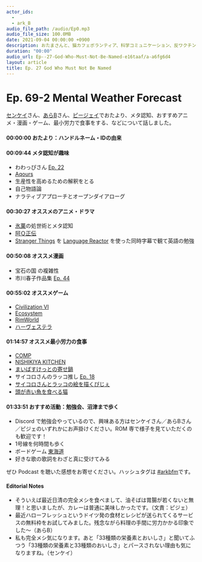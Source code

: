 ```yaml
---
actor_ids:
  - 
  - ark_B
audio_file_path: /audio/Ep0.mp3
audio_file_size: 100.0MB
date: 2021-09-04 00:00:00 +0900
description: おたまさんと、猫カフェボランティア、科学コミュニケーション、反ワクチン監視、ドラえもん、絶滅動物は蘇らせるべきか、ミッドサマー、保護猫のススメなどについて話しました。
duration: "00:00"
audio_url: Ep--27-God-Who-Must-Not-Be-Named-e16taaf/a-a6fg6d4
layout: article
title: Ep. 27 God Who Must Not Be Named
---
```


# **Ep. 69-2 Mental Weather Forecast**

[センケイ](https://twitter.com/a33554432)さん、[あらB](https://twitter.com/ark_B)さん、[ピージェイ](https://twitter.com/xiPJ)でおたより、メタ認知、おすすめアニメ・漫画・ゲーム、最小労力で食事をする、などについて話しました。

#### 00:00:00 おたより：ハンドルネーム・IDの由来

#### 00:09:44 メタ認知が趣味

* わわっぴさん [Ep. 22](https://anchor.fm/arkbfm/episodes/Ep--22-Director-of-Kebab-e14867i/a-a63rqco)
* [Aqours](https://m.youtube.com/playlist?list=PLYpy4kJmEo758lzeXwOtQhBZvngS9mrPN)
* 生産性を高めるための解釈をとる
* 自己物語論
* ナラティブアプローチとオープンダイアローグ

#### 00:30:27 オススメのアニメ・ドラマ

* [氷菓](https://kyotoanimation.co.jp/kotenbu/)の処世術とメタ認知
* [阿Ｑ正伝](https://aozora.gr.jp/cards/001124/files/42934_16419.html)
* [Stranger Things](https://ja.wikipedia.org/wiki/%E3%82%B9%E3%83%88%E3%83%AC%E3%83%B3%E3%82%B8%E3%83%A3%E3%83%BC%E3%83%BB%E3%82%B7%E3%83%B3%E3%82%B0%E3%82%B9_%E6%9C%AA%E7%9F%A5%E3%81%AE%E4%B8%96%E7%95%8C) を [Language Reactor](https://chrome.google.com/webstore/detail/language-reactor/hoombieeljmmljlkjmnheibnpciblicm?hl=ja) を使った同時字幕で観て英語の勉強

#### 00:50:08 オススメ漫画

* 宝石の国 の複雑性
* 市川春子作品集 [Ep. 44](https://anchor.fm/arkbfm/episodes/Ep--44-Cold-people-should-do-podcasts-e1bv646/a-a74iv07)

#### 00:55:02 オススメゲーム

* [Civilization VI](https://store.steampowered.com/app/289070/Sid_Meiers_Civilization_VI/)
* [Ecosystem](https://store.steampowered.com/app/1133120/Ecosystem/)
* [RimWorld](https://store.steampowered.com/app/294100/RimWorld/?l=japanese)
* [ハーヴェステラ](https://automaton-media.com/articles/newsjp/20220628-208543/)

#### 01:14:57 オススメ最小労力の食事

* [COMP](https://comp.jp/)
* [NISHIKIYA KITCHEN](https://nishikiya-shop.com/)
* [まいばすけっとの寄せ鍋](https://ameblo.jp/intoxication-ameba/entry-12715080555.html)
* サイコロさんのラッコ推し [Ep. 18](https://anchor.fm/arkbfm/episodes/Ep--18-Never-stop-at-a-red-light-e11qddq/a-a5nhkmp)
* [サイコロさんとラッコの絵を描くぴじぇ](https://twitter.com/xiPJ/status/1544258024898195456)
* [頭が赤い魚を食べる猫](https://twitter.com/nakamurakihiro/status/1230798247989366784)

#### 01:33:51 おすすめ活動：勉強会、沼津まで歩く

* Discord で勉強会やっているので、興味ある方はセンケイさん／あらBさん／ピジェのいずれかにお声掛けください。ROM 専で様子を見ていただくのも歓迎です！
* 1号線を何時間も歩く
* ボードゲーム [東海道](https://bodoge.hoobby.net/games/tokaido)
* 好きな歌の歌詞をわざと真に受けてみる

ぜひ Podcast を聴いた感想をお寄せください。ハッシュタグは [#arkbfm](https://twitter.com/search?q=%23arkbfm&src=typed_query&f=live)です。

#### Editorial Notes

* そういえば最近日清の完全メシを食べまして、油そばは胃腸が若くないと無理！と思いましたが、カレーは普通に美味しかったです。（文責：ピジェ）
* 最近ハローフレッシュというドイツ発の食材とレシピが送られてくるサービスの無料枠をお試してみました。残念ながら料理の手間に労力かかる印象でした〜（あらB）
* 私も完全メシ気になります。あと「33種類の栄養素とおいしさ」と聞いてふつう「33種類の栄養素と33種類のおいしさ」とパースされない理由も気になりますね。（センケイ）